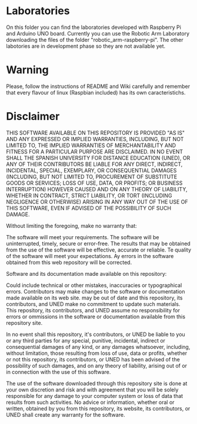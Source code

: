 Laboratories
============
On this folder you can find the laboratories developed with Raspberry Pi and Arduino UNO board.
Currently you can use the Robotic Arm Laboratory downloading the files of the folder "robotic_arm-raspberry-pi".
The other labotories are in development phase so they are not available yet.

Warning
=======
Please, follow the instructions of README and Wiki carefully and remember that every flavour of linux (Raspbian included) has its own caracteristichs.

Disclaimer
==========
THIS SOFTWARE AVAILABLE ON THIS REPOSITORY IS PROVIDED "AS IS" AND ANY EXPRESSED OR IMPLIED WARRANTIES, INCLUDING, BUT NOT LIMITED TO, THE IMPLIED WARRANTIES OF MERCHANTABILITY AND FITNESS FOR A PARTICULAR PURPOSE ARE DISCLAIMED. IN NO EVENT SHALL THE SPANISH UNIVERSITY FOR DISTANCE EDUCATION (UNED), OR ANY OF THEIR CONTRIBUTORS BE LIABLE FOR ANY DIRECT, INDIRECT, INCIDENTAL, SPECIAL, EXEMPLARY, OR CONSEQUENTIAL DAMAGES (INCLUDING, BUT NOT LIMITED TO, PROCUREMENT OF SUBSTITUTE GOODS OR SERVICES; LOSS OF USE, DATA, OR PROFITS; OR BUSINESS INTERRUPTION) HOWEVER CAUSED AND ON ANY THEORY OF LIABILITY, WHETHER IN CONTRACT, STRICT LIABILITY, OR TORT (INCLUDING NEGLIGENCE OR OTHERWISE) ARISING IN ANY WAY OUT OF THE USE OF THIS SOFTWARE, EVEN IF ADVISED OF THE POSSIBILITY OF SUCH DAMAGE.

Without limiting the foregoing, make no warranty that:

The software will meet your requirements.
The software will be uninterrupted, timely, secure or error-free.
The results that may be obtained from the use of the software will be effective, accurate or reliable.
Te quality of the software will meet your expectations.
Ay errors in the software obtained from this web repository will be corrected.

Software and its documentation made available on this repository:

Could include technical or other mistakes, inaccuracies or typographical errors. Contributors may make changes to the software or documentation made available on its web site.
may be out of date and this repository, its contributors, and UNED make no commitment to update such materials.
This repository, its contributors, and UNED assume no responsibility for errors or ommissions in the software or documentation available from this repository site.

In no event shall this repository, it's contributors, or UNED be liable to you or any third parties for any special, punitive, incidental, indirect or consequential damages of any kind, or any damages whatsoever, including, without limitation, those resulting from loss of use, data or profits, whether or not this repository, its contributors, or UNED has been advised of the possibility of such damages, and on any theory of liability, arising out of or in connection with the use of this software.

The use of the software downloaded through this repository site is done at your own discretion and risk and with agreement that you will be solely responsible for any damage to your computer system or loss of data that results from such activities. No advice or information, whether oral or written, obtained by you from this repository, its website, its contributors, or UNED shall create any warranty for the software.
